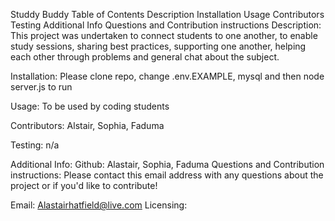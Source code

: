 Studdy Buddy
Table of Contents
Description
Installation
Usage
Contributors
Testing
Additional Info
Questions and Contribution instructions
Description:
This project was undertaken to connect students to one another, to enable study sessions, sharing best practices, supporting one another, helping each other through problems and general chat about the subject.

Installation:
Please clone repo, change .env.EXAMPLE, mysql and then node server.js to run

Usage:
To be used by coding students

Contributors:
Alstair, Sophia, Faduma

Testing:
n/a

Additional Info:
Github: Alastair, Sophia, Faduma
Questions and Contribution instructions:
Please contact this email address with any questions about the project or if you'd like to contribute!

Email: Alastairhatfield@live.com
Licensing:

